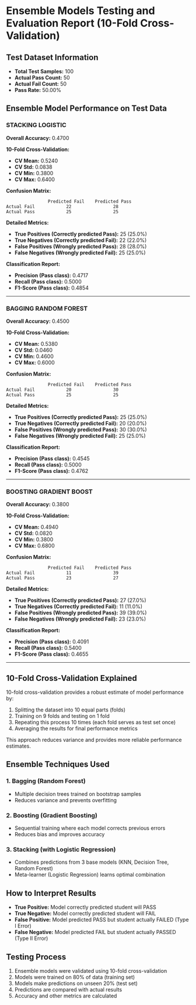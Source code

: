 # Ensemble Models Testing and Evaluation Report (10-Fold Cross-Validation)

## Test Dataset Information

- **Total Test Samples:** 100
- **Actual Pass Count:** 50
- **Actual Fail Count:** 50
- **Pass Rate:** 50.00%

## Ensemble Model Performance on Test Data

### STACKING LOGISTIC

**Overall Accuracy:** 0.4700

**10-Fold Cross-Validation:**

- **CV Mean:** 0.5240
- **CV Std:** 0.0838
- **CV Min:** 0.3800
- **CV Max:** 0.6400

**Confusion Matrix:**

```
                Predicted Fail    Predicted Pass
Actual Fail            22                28
Actual Pass            25                25
```

**Detailed Metrics:**

- **True Positives (Correctly predicted Pass):** 25 (25.0%)
- **True Negatives (Correctly predicted Fail):** 22 (22.0%)
- **False Positives (Wrongly predicted Pass):** 28 (28.0%)
- **False Negatives (Wrongly predicted Fail):** 25 (25.0%)

**Classification Report:**

- **Precision (Pass class):** 0.4717
- **Recall (Pass class):** 0.5000
- **F1-Score (Pass class):** 0.4854

---

### BAGGING RANDOM FOREST

**Overall Accuracy:** 0.4500

**10-Fold Cross-Validation:**

- **CV Mean:** 0.5380
- **CV Std:** 0.0460
- **CV Min:** 0.4600
- **CV Max:** 0.6000

**Confusion Matrix:**

```
                Predicted Fail    Predicted Pass
Actual Fail            20                30
Actual Pass            25                25
```

**Detailed Metrics:**

- **True Positives (Correctly predicted Pass):** 25 (25.0%)
- **True Negatives (Correctly predicted Fail):** 20 (20.0%)
- **False Positives (Wrongly predicted Pass):** 30 (30.0%)
- **False Negatives (Wrongly predicted Fail):** 25 (25.0%)

**Classification Report:**

- **Precision (Pass class):** 0.4545
- **Recall (Pass class):** 0.5000
- **F1-Score (Pass class):** 0.4762

---

### BOOSTING GRADIENT BOOST

**Overall Accuracy:** 0.3800

**10-Fold Cross-Validation:**

- **CV Mean:** 0.4940
- **CV Std:** 0.0820
- **CV Min:** 0.3800
- **CV Max:** 0.6800

**Confusion Matrix:**

```
                Predicted Fail    Predicted Pass
Actual Fail            11                39
Actual Pass            23                27
```

**Detailed Metrics:**

- **True Positives (Correctly predicted Pass):** 27 (27.0%)
- **True Negatives (Correctly predicted Fail):** 11 (11.0%)
- **False Positives (Wrongly predicted Pass):** 39 (39.0%)
- **False Negatives (Wrongly predicted Fail):** 23 (23.0%)

**Classification Report:**

- **Precision (Pass class):** 0.4091
- **Recall (Pass class):** 0.5400
- **F1-Score (Pass class):** 0.4655

---

## 10-Fold Cross-Validation Explained

10-fold cross-validation provides a robust estimate of model performance by:

1. Splitting the dataset into 10 equal parts (folds)
2. Training on 9 folds and testing on 1 fold
3. Repeating this process 10 times (each fold serves as test set once)
4. Averaging the results for final performance metrics

This approach reduces variance and provides more reliable performance estimates.

## Ensemble Techniques Used

### 1. Bagging (Random Forest)
- Multiple decision trees trained on bootstrap samples
- Reduces variance and prevents overfitting

### 2. Boosting (Gradient Boosting)
- Sequential training where each model corrects previous errors
- Reduces bias and improves accuracy

### 3. Stacking (with Logistic Regression)
- Combines predictions from 3 base models (KNN, Decision Tree, Random Forest)
- Meta-learner (Logistic Regression) learns optimal combination

## How to Interpret Results

- **True Positive:** Model correctly predicted student will PASS
- **True Negative:** Model correctly predicted student will FAIL
- **False Positive:** Model predicted PASS but student actually FAILED (Type I Error)
- **False Negative:** Model predicted FAIL but student actually PASSED (Type II Error)

## Testing Process

1. Ensemble models were validated using 10-fold cross-validation
2. Models were trained on 80% of data (training set)
3. Models make predictions on unseen 20% (test set)
4. Predictions are compared with actual results
5. Accuracy and other metrics are calculated
